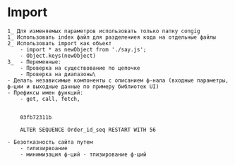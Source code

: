 # Import
	1_ Для изменяемых параметров использовать только папку congig
    1_ Использовать index файл для разделениея кода на отдельные файлы
    2_ Использовать import как объект
        - import * as newObject from './say.js';
        - Object.keys(newObject)
    3_ 	- Переменные: 
		- Проверка на существование по цепочке
		- Проверка на диапазоны\
	- Делать независимые компоненты с описанием ф-нала (входные параметры, ф-ции и выходные данные по примеру библиотек UI)
	- Префиксы имен функций: 
		- get, call, fetch, 


		03fb72311b

		ALTER SEQUENCE Order_id_seq RESTART WITH 56

	- Безотказность сайта путем
		- типизирвоание
		- минимизация ф-ций - тпизирование ф-ций 